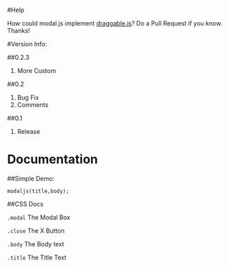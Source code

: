 #Help

How could modal.js implement [draggable.js](http://gtramontina.github.io/draggable.js/)? Do a Pull Request if you know. Thanks!

#Version Info:

##0.2.3

1. More Custom

##0.2

1. Bug Fix
2. Comments

##0.1

1. Release

# Documentation

##Simple Demo:

```
modaljs(title,body);
```

##CSS Docs

```.modal``` The Modal Box

```.close``` The X Button

```.body``` The Body text

```.title``` The Title Text
